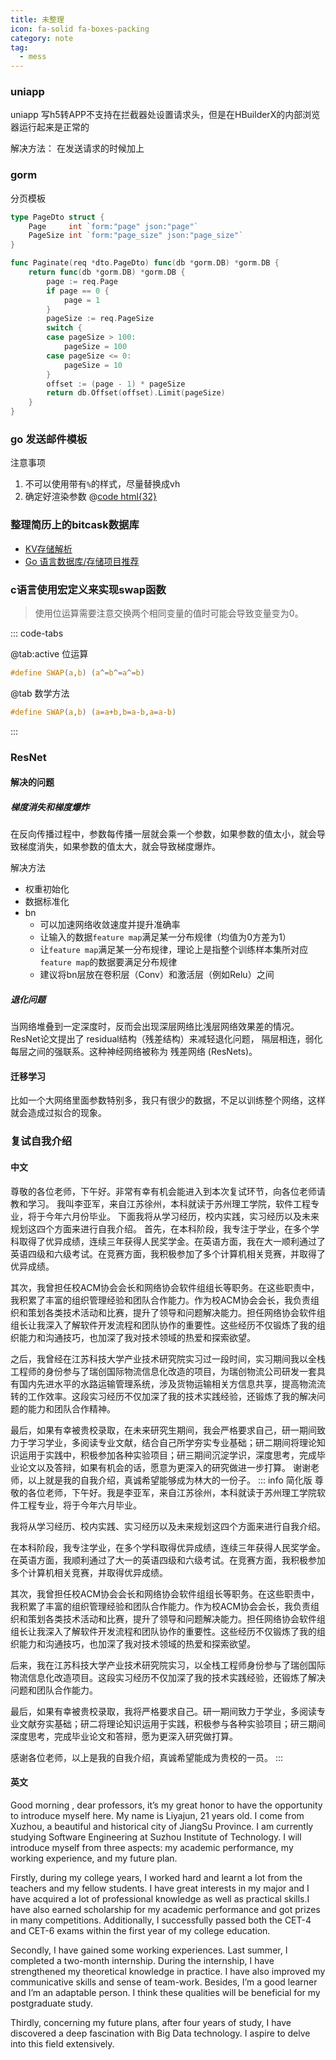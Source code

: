 ```yaml
---
title: 未整理
icon: fa-solid fa-boxes-packing
category: note
tag:
  - mess
---
```

### uniapp
uniapp 写h5转APP不支持在拦截器处设置请求头，但是在HBuilderX的内部浏览器运行起来是正常的

解决方法： 在发送请求的时候加上
### gorm
分页模板
```go {20}
type PageDto struct {
	Page     int `form:"page" json:"page"`
	PageSize int `form:"page_size" json:"page_size"`
}

func Paginate(req *dto.PageDto) func(db *gorm.DB) *gorm.DB {
	return func(db *gorm.DB) *gorm.DB {
		page := req.Page
		if page == 0 {
			page = 1
		}
		pageSize := req.PageSize
		switch {
		case pageSize > 100:
			pageSize = 100
		case pageSize <= 0:
			pageSize = 10
		}
		offset := (page - 1) * pageSize
		return db.Offset(offset).Limit(pageSize)
	}
}
```
### go 发送邮件模板
注意事项
1. 不可以使用带有`%`的样式，尽量替换成vh
2. 确定好渲染参数
@[code html{32}](./template1.html)
### 整理简历上的bitcask数据库
- [KV存储解析](https://mp.weixin.qq.com/s/s8s6VtqwdyjthR6EtuhnUA)
- [Go 语言数据库/存储项目推荐](https://roseduan.github.io/p/go-%E8%AF%AD%E8%A8%80%E6%95%B0%E6%8D%AE%E5%BA%93/%E5%AD%98%E5%82%A8%E9%A1%B9%E7%9B%AE%E6%8E%A8%E8%8D%90/)

### c语言使用宏定义来实现swap函数
> 使用位运算需要注意交换两个相同变量的值时可能会导致变量变为0。

::: code-tabs

@tab:active 位运算 
```c
#define SWAP(a,b) (a^=b^=a^=b)
```
@tab 数学方法
```c
#define SWAP(a,b) (a=a+b,b=a-b,a=a-b)
```
:::

### ResNet
#### 解决的问题
##### 梯度消失和梯度爆炸
在反向传播过程中，参数每传播一层就会乘一个参数，如果参数的值太小，就会导致梯度消失，如果参数的值太大，就会导致梯度爆炸。

解决方法
- 权重初始化
- 数据标准化
- bn
  - 可以加速网络收敛速度并提升准确率
  - 让输入的数据`feature map`满足某一分布规律（均值为0方差为1）
  - 让`feature map`满足某一分布规律，理论上是指整个训练样本集所对应`feature map`的数据要满足分布规律
  - 建议将bn层放在卷积层（Conv）和激活层（例如Relu）之间
##### 退化问题
当网络堆叠到一定深度时，反而会出现深层网络比浅层网络效果差的情况。
ResNet论文提出了 residual结构（残差结构）来减轻退化问题，
隔层相连，弱化每层之间的强联系。这种神经网络被称为 残差网络 (ResNets)。
#### 迁移学习
比如一个大网络里面参数特别多，我只有很少的数据，不足以训练整个网络，这样就会造成过拟合的现象。
### 复试自我介绍
#### 中文
尊敬的各位老师，下午好。非常有幸有机会能进入到本次复试环节，向各位老师请教和学习。
我叫李亚军，来自江苏徐州，本科就读于苏州理工学院，软件工程专业，将于今年六月份毕业。
下面我将从学习经历，校内实践，实习经历以及未来规划这四个方面来进行自我介绍。
首先，在本科阶段，我专注于学业，在多个学科取得了优异成绩，连续三年获得人民奖学金。在英语方面，我在大一顺利通过了英语四级和六级考试。在竞赛方面，我积极参加了多个计算机相关竞赛，并取得了优异成绩。

其次，我曾担任校ACM协会会长和网络协会软件组组长等职务。在这些职责中，我积累了丰富的组织管理经验和团队合作能力。作为校ACM协会会长，我负责组织和策划各类技术活动和比赛，提升了领导和问题解决能力。担任网络协会软件组组长让我深入了解软件开发流程和团队协作的重要性。这些经历不仅锻炼了我的组织能力和沟通技巧，也加深了我对技术领域的热爱和探索欲望。

之后，我曾经在江苏科技大学产业技术研究院实习过一段时间，实习期间我以全栈工程师的身份参与了瑞创国际物流信息化改造的项目，为瑞创物流公司研发一套具有国内先进水平的水路运输管理系统，涉及货物运输相关方信息共享，提高物流流转的工作效率。这段实习经历不仅加深了我的技术实践经验，还锻炼了我的解决问题的能力和团队合作精神。

最后，如果有幸被贵校录取，在未来研究生期间，我会严格要求自己，研一期间致力于学习学业，多阅读专业文献，结合自己所学夯实专业基础；研二期间将理论知识运用于实践中，积极参加各种实验项目；研三期间沉淀学识，深度思考，完成毕业论文以及答辩，如果有机会的话，愿意为更深入的研究做进一步打算。
谢谢老师，以上就是我的自我介绍，真诚希望能够成为林大的一份子。
::: info 简化版
尊敬的各位老师，下午好。我是李亚军，来自江苏徐州，本科就读于苏州理工学院软件工程专业，将于今年六月毕业。

我将从学习经历、校内实践、实习经历以及未来规划这四个方面来进行自我介绍。

在本科阶段，我专注学业，在多个学科取得优异成绩，连续三年获得人民奖学金。在英语方面，我顺利通过了大一的英语四级和六级考试。在竞赛方面，我积极参加多个计算机相关竞赛，并取得优异成绩。

其次，我曾担任校ACM协会会长和网络协会软件组组长等职务。在这些职责中，我积累了丰富的组织管理经验和团队合作能力。作为校ACM协会会长，我负责组织和策划各类技术活动和比赛，提升了领导和问题解决能力。担任网络协会软件组组长让我深入了解软件开发流程和团队协作的重要性。这些经历不仅锻炼了我的组织能力和沟通技巧，也加深了我对技术领域的热爱和探索欲望。

后来，我在江苏科技大学产业技术研究院实习，以全栈工程师身份参与了瑞创国际物流信息化改造项目。这段实习经历不仅加深了我的技术实践经验，还锻炼了解决问题和团队合作能力。

最后，如果有幸被贵校录取，我将严格要求自己。研一期间致力于学业，多阅读专业文献夯实基础；研二将理论知识运用于实践，积极参与各种实验项目；研三期间深度思考，完成毕业论文和答辩，愿为更深入研究做打算。

感谢各位老师，以上是我的自我介绍，真诚希望能成为贵校的一员。
:::
#### 英文
Good morning , dear professors, it’s my great honor to have the
opportunity to introduce myself here. My name is Liyajun, 21 years old. I come
from Xuzhou, a beautiful and historical city of JiangSu Province. I am currently
studying Software Engineering at Suzhou Institute of Technology. I will introduce myself from three aspects: my
academic performance, my working experience, and my future plan.

Firstly, during my college years, I worked hard and learnt a lot from the teachers
and my fellow students. I have great interests in my major and I have acquired a
lot of professional knowledge as well as practical skills.I have also earned scholarship for my academic performance and got prizes in many competitions. Additionally, I successfully passed both the CET-4 and CET-6 exams within the first year of my college education.

Secondly, I have gained some working experiences. Last summer, I completed a
two-month internship. During the internship, I have strengthened my theoretical
knowledge in practice. I have also improved my communicative skills and sense
of team-work. Besides, I’m a good learner and I’m an adaptable person. I think
these qualities will be beneficial for my postgraduate study.

Thirdly, concerning my future plans, after four years of study, I have discovered a deep fascination with Big Data technology. I aspire to delve into this field extensively. 